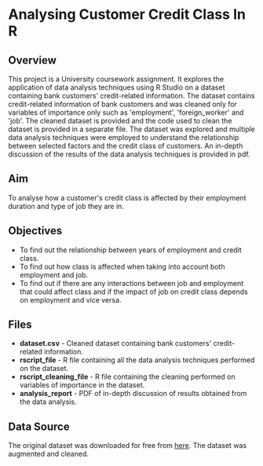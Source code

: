 # Analysing Customer Credit Class In R

## Overview

This project is a University coursework assignment. It explores the application of data analysis techniques using R Studio on a dataset containing bank customers' credit-related information. The dataset contains credit-related information of bank customers and was cleaned only for variables of importance only such as 'employment', 'foreign_worker' and 'job'. The cleaned dataset is provided and the code used to clean the dataset is provided in a separate file. The dataset was explored and multiple data analysis techniques were employed to understand the relationship between selected factors and the credit class of customers. An in-depth discussion of the results of the data analysis techniques is provided in pdf.

## Aim
To analyse how a customer's credit class is affected by their employment duration and type of job they are in.

## Objectives

- To find out the relationship between years of employment and credit class.
- To find out how class is affected when taking into account both employment and job.
- To find out if there are any interactions between job and employment that could affect class and if the impact of job on credit class depends on employment and vice versa.

## Files

- **dataset.csv** - Cleaned dataset containing bank customers' credit-related information.
- **rscript_file** - R file containing all the data analysis techniques performed on the dataset.
- **rscript_cleaning_file** - R file containing the cleaning performed on variables of importance in the dataset.
- **analysis_report** - PDF of in-depth discussion of results obtained from the data analysis.

## Data Source

The original dataset was downloaded for free from [here](https://www.kaggle.com/datasets/ppb00x/credit-risk-customers?resource=download). The dataset was augmented and cleaned.
